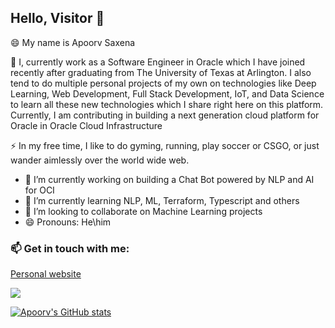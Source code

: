 ## Hello, Visitor 👋


😄 My name is Apoorv Saxena

<p>💬 I, currently work as a Software Engineer in Oracle which I have joined recently after graduating from The University of Texas at Arlington. I also tend to do multiple personal projects of my own on technologies like Deep Learning, Web Development, Full Stack Development, IoT, and Data Science to learn all these new technologies which I share right here on this platform. Currently, I am contributing in building a next generation cloud platform for Oracle in Oracle Cloud Infrastructure</p>

<p>⚡ In my free time, I like to do gyming, running, play soccer or CSGO, or just wander aimlessly over the world wide web.</p>

- 🔭 I’m currently working on building a Chat Bot powered by NLP and AI for OCI
- 🌱 I’m currently learning NLP, ML, Terraform, Typescript and others
- 👯 I’m looking to collaborate on Machine Learning projects
- 😄 Pronouns: He\him


### 📫 Get in touch with me:
<p><a href="https://apoorvsaxena.ninja/">Personal website</a></p>
<p><a href="https://www.linkedin.com/in/apoorv-saxena/"><img src="https://upload.wikimedia.org/wikipedia/commons/thumb/0/01/LinkedIn_Logo.svg/291px-LinkedIn_Logo.svg.png"></a></p>

[![Apoorv's GitHub stats](https://github-readme-stats.vercel.app/api?username=Ap00rvSaxena&show_icons=true&theme=radical&hide=contribs,prs)](https://github.com/anuraghazra/github-readme-stats)

<!--
![Apoorv's GitHub Stats](https://github-readme-stats.vercel.app/api?username=Ap00rvSaxena&count_private=true&show_icons=true&theme=algolia )


**Ap00rvSaxena/Ap00rvSaxena** is a ✨ _special_ ✨ repository because its `README.md` (this file) appears on your GitHub profile.

Here are some ideas to get you started:


- 🤔 I’m looking for help with 
- 💬 Ask me about ...
- 📫 How to reach me: ...
- ⚡ Fun fact: ...
-->
